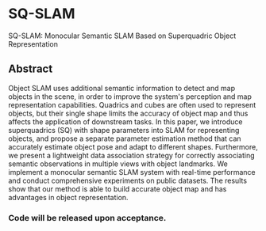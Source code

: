 # SQ-SLAM
SQ-SLAM: Monocular Semantic SLAM Based on Superquadric Object Representation

## Abstract
Object SLAM uses additional semantic information to detect and map objects in the scene, in order to improve the system's perception and map representation capabilities. Quadrics and cubes are often used to represent objects, but their single shape limits the accuracy of object map and thus affects the application of downstream tasks. In this paper, we introduce superquadrics (SQ) with shape parameters into SLAM for representing objects, and propose a separate parameter estimation method that can accurately estimate object pose and adapt to different shapes. Furthermore, we present a lightweight data association strategy for correctly associating semantic observations in multiple views with object landmarks. We implement a monocular semantic SLAM system with real-time performance and conduct comprehensive experiments on public datasets. The results show that our method is able to build accurate object map and has advantages in object representation. 

### Code will be released upon acceptance.
